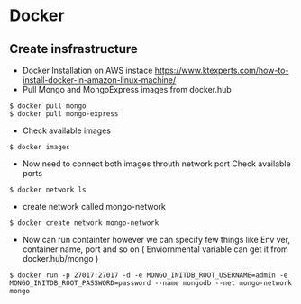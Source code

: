 # Docker

## Create insfrastructure 
* Docker Installation on AWS instace 
  https://www.ktexperts.com/how-to-install-docker-in-amazon-linux-machine/
* Pull Mongo and MongoExpress images from docker.hub
```
$ docker pull mongo
$ docker pull mongo-express
```
* Check available images 
```
$ docker images
```
* Now need to connect both images throuth network port
  Check available ports
```
$ docker network ls
```
* create network called mongo-network
```
$ docker create network mongo-network
```
* Now can run containter however we can specify few things like Env ver, container name, port and so on ( Enviornmental variable can get it from docker.hub/mongo )
```
$ docker run -p 27017:27017 -d -e MONGO_INITDB_ROOT_USERNAME=admin -e MONGO_INITDB_ROOT_PASSWORD=password --name mongodb --net mongo-network mongo
```

